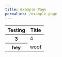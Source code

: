 ```yaml
---
title: Example Page
permalink: /example-page
---
```

<table class="dcf-table dcf-table-responsive dcf-table-bordered dcf-table-striped dcf-w-100%">
	<thead>
		<tr>
			<th scope="col">Testing </th>
			<th scope="col">Title</th>
		</tr>
	</thead>
	<tbody>
		<tr>
			<th scope="row">3</th>
			<td data-label="Title">4</td>
		</tr>
		<tr>
			<th scope="row">hey</th>
			<td data-label="Title">woof</td>
		</tr>
	</tbody>
</table>